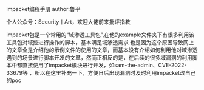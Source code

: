 impacket编程手册
author:鲁平

个人公众号：Security丨Art，欢迎大佬前来批评指教

impacket包是一个常用的“域渗透工具包”,在他的example文件夹下有很多利用该工具包对域控进行操作的脚本，基本满足域渗透需求 也是因为这个原因导致网上的文章全是介绍他的示例文件的使用的文章，而基本没有介绍如何利用他对域渗透遇到的场景进行脚本开发的文章，然而正相反的是，在后续的很多域漏洞的利用脚本中都直接使用了impacket模块进行开发，如sam-the-admin、CVE-2022-33679等 ，所以在这里补充一下，方便日后出现漏洞时及时利用impacket改自己的poc
